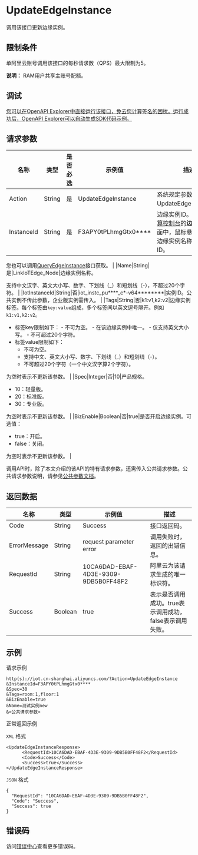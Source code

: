 # UpdateEdgeInstance

调用该接口更新边缘实例。

## 限制条件

单阿里云账号调用该接口的每秒请求数（QPS）最大限制为5。

**说明：** RAM用户共享主账号配额。

## 调试

[您可以在OpenAPI Explorer中直接运行该接口，免去您计算签名的困扰。运行成功后，OpenAPI Explorer可以自动生成SDK代码示例。](https://api.aliyun.com/#product=Iot&api=UpdateEdgeInstance&type=RPC&version=2018-01-20)

## 请求参数

|名称|类型|是否必选|示例值|描述|
|--|--|----|---|--|
|Action|String|是|UpdateEdgeInstance|系统规定参数。取值：UpdateEdgeInstance。 |
|InstanceId|String|是|F3APY0tPLhmgGtx0\*\*\*\*|边缘实例ID。在[边缘计算控制台](https://iot.console.aliyun.com/le/instance/list)的**边缘实例**页面中，鼠标悬浮在目标边缘实例名称上获取ID。

 您也可以调用[QueryEdgeInstance](~~135214~~)接口获取。 |
|Name|String|是|LinkIoTEdge\_Node|边缘实例名称。

 支持中文汉字、英文大小写、数字、下划线（\_）和短划线（-），不超过20个字符。 |
|IotInstanceId|String|否|iot\_instc\_pu\*\*\*\*\_c\*-v64\*\*\*\*\*\*\*\*|实例ID。公共实例不传此参数，企业版实例需传入。 |
|Tags|String|否|k1:v1,k2:v2|边缘实例标签。每个标签由`key:value`组成，多个标签间以英文逗号隔开。例如`k1:v1,k2:v2`。

 -   标签key限制如下：
    -   不可为空。
    -   在该边缘实例中唯一。
    -   仅支持英文大小写。
    -   不可超过20个字符。
-   标签value限制如下：
    -   不可为空。
    -   支持中文、英文大小写、数字、下划线（\_）和短划线（-）。
    -   不可超过20个字符（一个中文汉字算2个字符）。

 为空时表示不更新该参数。 |
|Spec|Integer|否|10|产品规格。

 -   10：轻量版。
-   20：标准版。
-   30：专业版。

 为空时表示不更新该参数。 |
|BizEnable|Boolean|否|true|是否开启边缘实例。可选值：

 -   true：开启。
-   false：关闭。

 为空时表示不更新该参数。 |

调用API时，除了本文介绍的该API的特有请求参数，还需传入公共请求参数。公共请求参数说明，请参见[公共参数文档](~~135196~~)。

## 返回数据

|名称|类型|示例值|描述|
|--|--|---|--|
|Code|String|Success|接口返回码。 |
|ErrorMessage|String|request parameter error|调用失败时，返回的出错信息。 |
|RequestId|String|10CA6DAD-EBAF-4D3E-9309-9DB5B0FF48F2|阿里云为该请求生成的唯一标识符。 |
|Success|Boolean|true|表示是否调用成功。true表示调用成功，false表示调用失败。 |

## 示例

请求示例

```
http(s)://iot.cn-shanghai.aliyuncs.com/?Action=UpdateEdgeInstance
&InstanceId=F3APY0tPLhmgGtx0****
&Spec=30
&Tags=room:1,floor:1
&BizEnable=true
&Name=测试实例new
&<公共请求参数>
```

正常返回示例

`XML` 格式

```
<UpdateEdgeInstanceResponse>
      <RequestId>10CA6DAD-EBAF-4D3E-9309-9DB5B0FF48F2</RequestId>
      <Code>Success</Code>
      <Success>true</Success>
</UpdateEdgeInstanceResponse>
```

`JSON` 格式

```
{
  "RequestId": "10CA6DAD-EBAF-4D3E-9309-9DB5B0FF48F2",
  "Code": "Success",
  "Success": true
}
```

## 错误码

访问[错误中心](https://error-center.alibabacloud.com/status/product/Iot)查看更多错误码。

